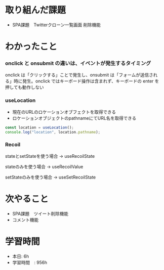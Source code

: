 # 取り組んだ課題
- SPA課題　Twitterクローン一覧画面 削除機能
# わかったこと
### onclick と onsubmit の違いは、イベントが発生するタイミング
onclick は「クリックする」ことで発生し、onsubmit は「フォームが送信される」時に発生。onclick ではキーボード操作は含まれず、キーボードの enter を押しても動作しない

### useLocation
- 現在のURLのロケーションオブフェクトを取得できる
- ロケーションオブジェクトのpathnameにてURL名を取得できる
```jsx
const location = useLocation();
console.log("location", location.pathname);
```
### Recoil
stateとsetStateを使う場合 -> useRecoilState

stateのみを使う場合 -> useRecoilValue

setStateのみを使う場合 -> useSetRecoilState

# 次やること
- SPA課題　ツイート削除機能
- コメント機能


# 学習時間
- 本日: 6h
- 学習時間　: 956h


